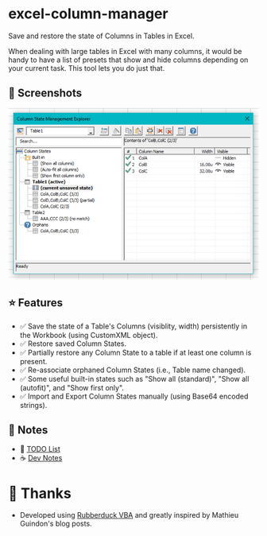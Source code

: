 # excel-column-manager
Save and restore the state of Columns in Tables in Excel.

When dealing with large tables in Excel with many columns, it would be handy to have a list of presets that show and hide columns depending on your current task. This tool lets you do just that.

## 📸 Screenshots
![Screenshot of tool in action](images/Screenshot01.png)

## ⭐ Features
- ✅ Save the state of a Table's Columns (visiblity, width) persistently in the Workbook (using CustomXML object).
- ✅ Restore saved Column States.
- ✅ Partially restore any Column State to a table if at least one column is present.
- ✅ Re-associate orphaned Column States (i.e., Table name changed).
- ✅ Some useful built-in states such as "Show all (standard)", "Show all (autofit)", and "Show first only".
- ✅ Import and Export Column States manually (using Base64 encoded strings).

## 📝 Notes
- 🚧 [TODO List](Notes/TODO.md)
- ☕ [Dev Notes](Notes/DevNotes.md)

# 🙏 Thanks
- Developed using [Rubberduck VBA](https://github.com/rubberduck-vba/Rubberduck) and greatly inspired by Mathieu Guindon's blog posts.